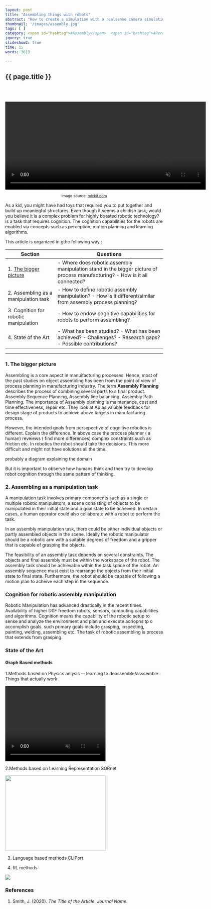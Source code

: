 ```yaml
---
layout: post
title: "Assembling things with robots"
abstract: "How to create a simulation with a realsense camera simulation and a custom gazebo world?"
thumbnail: '/images/assembly.jpg'
tags: [ ]
category: <span id="hashtag">#Assembly</span>  <span id="hashtag">#Perception</span>
jquery: true
slideshow2: true
time: 15
words: 3619

---
```

## {{ page.title }}

<div align="center">
  <video width="640" height="280" autoplay="true" muted="true" loop="true" style="margin-top: 50px;">
    <source src="https://assets.mixkit.co/videos/preview/mixkit-girl-putting-together-a-figure-with-legos-42182-large.mp4" type="video/mp4" />
  </video>
  <p style="text-align: center; font-size: 12px"> image source: <a href="https://mixkit.co/free-stock-video/girl-putting-together-a-figure-with-legos-42182/">  mixkit.com</a></p>
</div>

As a kid, you might have had toys that required you to put together and build up meaningful structures. Even though it seems a childish task, would you believe it is a complex problem for highly boasted robotic technology?
is a task that requires cognition. The cognition capabilities for the robots are enabled via concepts such as perception, motion planning and learning algorithms.





This article is organized in gthe following way :

| Section                                  | Questions                                           |
|------------------------------------------|-----------------------------------------------------|
| 1. [The bigger picture](#the-bigger-picture) | - Where does robotic assembly manipulation stand in the bigger picture of process manufacturing? - How is it all connected? |
| 2. Assembling as a manipulation task    | - How to define robotic assembly manipulation? - How is it different/similar from assembly process planning? |
| 3. Cognition for robotic manipulation   | - How to endow cognitive capabilities for robots to perform assembling? |
| 4. State of the Art                     | - What has been studied? - What has been achieved? - Challenges? - Research gaps? - Possible contributions? |


---
### 1. The bigger picture

Assembling is a core aspect in manuifacturing processes. Hence, most of the past studies on object assembling has been from the point of view of process planning in manufacturing industry. The term **Assembly Planning** describes the process of combining several parts to a final product. Assembly Sequence Planning, Assembly line balancing, Assembly Path Planning. The importance of Assembly planning is maintenance, cost and time effectiveness, repair etc. They look at Ap as valuble feedback for design stage of products to achieve above targets in manufacturing process.

However, the intended goals from persepective of cognitive robotics is different. Explain the difference. In above case the process planner ( a human) reveiews ( find more differences) complex constraints such as friction etc. In robotics the robot should take the decisions. This more difficult and might not have solutions all the time. 

probably a diagram explaining the domain

But it is important to observe how humans think and then try to develop robot cognition through the same pattern of thinking. 


### 2. Assembling as a manipulation task

A manipulation task involves primary components such as a single or multiple robotic manipulators, a scene consisting of objects to be manipulated in their initial state and a goal state to be acheived. In certain cases, a human operator could also collaborate with a robot to perform the task.

In an assembly manipulation task, there could be either individual objects or partly assembled objects in the scene. Ideally the robotic manipulator should be a robotic arm with a suitable degrees of freedom and a gripper that is capable of grasping the objects. 

The feasibility of an assembly task depends on several constraints. The objects and final assembly must be within the workspace of the robot. The assembly task should be achievable within the task space of the robot. An assembly sequence must exist to rearrange the objects from their initial state to final state. Furthermore, the robot should be capable of following a motion plan to acheive each step in the sequence.

### Cognition for robotic assembly manipulation

Robotic Manipulation has advanced drastically in the recent times. Availability of higher D0F freedom robots, sensors, computing capabilities and algorithms. Cognition means the capability of the robotic setup to sense and analyze the environment and plan and execute acriopns tp o accomplish goals. such primary goals include grasping, inspecting, painting, welding, assembling etc. The task of robotic assembling is process that extends from grasping. 


### State of the Art



#### Graph Based methods





1.Methods based on Physics anlysis -- learning to deassemble/asssemble : Things that actually work

<video width="320"  height="240"  autoplay="true" muted="true" loop="true">
<source 
            src="http://asap.csail.mit.edu/static/videos/robot-01235.mp4" 
            type="video/mp4" />
</video>

2.Methods based on Learning Representation SORnet

<img src="https://lh5.googleusercontent.com/NHwjAH-VOvfitUPXCO2aSpHEYJMASYdbldUM_kT1qDfAyy6yXygVDoMLtPf-qW5dxAzqnlblp_tUMrwRVyEjtIKHXeS3eS0ddb5KAGUAI6O1MPIMwifRM-czEWE1LYDD=w1280" width="320" height="240"/>

3. Language based methods CLIPort

4. RL methods

<img src="https://developer-blogs.nvidia.com/wp-content/uploads/2023/05/IndustReal_Simtoreal.gif" align="center"/>

### References

<ol>
<li id="smith2020">
<p>Smith, J. (2020). <em>The Title of the Article</em>. <em>Journal Name</em>.</p>
</li>
</ol>